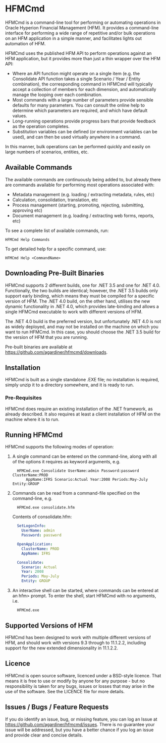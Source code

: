 # HFMCmd

HFMCmd is a command-line tool for performing or automating operations in Oracle
Hyperion Financial Management (HFM). It provides a command-line interface for
performing a wide range of repetitive and/or bulk operations on an HFM
application in a simple manner, and facilitates lights out automation of HFM.

HFMCmd uses the published HFM API to perform operations against an HFM
application, but it provides more than just a thin wrapper over the HFM API:
- Where an API function might operate on a single item (e.g. the
  Consolidate API function takes a single Scenario / Year / Entity combination),
  the corresponding command in HFMCmd will typically accept a collection of members
  for each dimension, and automatically manage the looping over each combination.
- Most commands with a large number of parameters provide sensible defaults for
  many parameters. You can consult the online help to determine which parameters
  are required, and which have default values.
- Long-running operations provide progress bars that provide feedback as the
  operation completes.
- Substitution variables can be defined (or environment variables can be used),
  and can then be used virtually anywhere in a command.

In this manner, bulk operations can be performed quickly and easily on large
numbers of scenarios, entities, etc.


## Available Commands

The available commands are continuously being added to, but already there are
commands available for performing most operations associated with:
* Metadata management (e.g. loading / extracting metadata, rules, etc)
* Calculation, consolidation, translation, etc
* Process management (starting, promoting, rejecting, submitting, approving etc)
* Document management (e.g. loading / extracting web forms, reports, etc)

To see a complete list of available commands, run:

    HFMCmd Help Commands

To get detailed help for a specific command, use:

    HFMCmd Help <CommandName>


## Downloading Pre-Built Binaries

HFMCmd supports 2 different builds, one for .NET 3.5 and one for .NET 4.0.
Functionally, the two builds are identical; however, the .NET 3.5 builds only
support early binding, which means they must be compiled for a specific version
of HFM. The .NET 4.0 build, on the other hand, utilises the new dynamic
functionality in .NET 4.0, which provides late-binding and allows a single
HFMCmd executable to work with different versions of HFM.

The .NET 4.0 build is the preferred version, but unfortunately .NET 4.0 is not
as widely deployed, and may not be installed on the machine on which you want to
run HFMCmd. In this case, you should choose the .NET 3.5 build for the version
of HFM that you are running.

Pre-built binaries are available at https://github.com/agardiner/hfmcmd/downloads.


## Installation

HFMCmd is built as a single standalone .EXE file; no installation is required,
simply unzip it to a directory somewhere, and it is ready to run.

### Pre-Requisites

HFMCmd does require an existing installation of the .NET framework, as already
described. It also requires at least a client installation of HFM on the machine
where it is to run.


## Running HFMCmd

HFMCmd supports the following modes of operation:

1.  A single command can be entered on the command-line, along with
    all of the options it requires as keyword arguments, e.g.

    ```
      HFMCmd.exe Consolidate UserName:admin Password:password ClusterName:PROD
          AppName:IFRS Scenario:Actual Year:2008 Periods:May-July Entity:GROUP
    ```

2.  Commands can be read from a command-file specified on the command-line, e.g.

    ```
      HFMCmd.exe consolidate.hfm
    ```

    Contents of consolidate.hfm:

    ```yaml
      SetLogonInfo:
        UserName: admin
        Password: password

      OpenApplication:
        ClusterName: PROD
        AppName: IFRS

      Consolidate:
        Scenario: Actual
        Year: 2008
        Periods: May-July
        Entity: GROUP
    ```

3. An interactive shell can be started, where commands can be entered at an hfm>
   prompt. To enter the shell, start HFMCmd with no arguments, i.e.

    ```
      HFMCmd.exe
    ```


## Supported Versions of HFM

HFMCmd has been designed to work with multiple different versions of HFM, and
should work with versions 9.3 through to 11.1.2.2, including support for the new
extended dimensionality in 11.1.2.2.


## Licence

HFMCmd is open source software, licenced under a BSD-style licence. That means
it is free to use or modify by anyone for any purpose - but no responsibility is
taken for any bugs, issues or losses that may arise in the use of the software.
See the LICENCE file for more details.


## Issues / Bugs / Feature Requests

If you do identify an issue, bug, or missing feature, you can log an Issue at
https://github.com/agardiner/hfmcmd/issues. There is no guarantee your issue
will be addressed, but you have a better chance if you log an issue and provide
clear and concise details.

